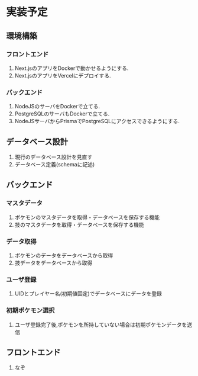 # 実装予定
## 環境構築
### フロントエンド
1. Next.jsのアプリをDockerで動かせるようにする.
2. Next.jsのアプリをVercelにデプロイする.
### バックエンド
1. NodeJSのサーバをDockerで立てる.
2. PostgreSQLのサーバもDockerで立てる.
3. NodeJSサーバからPrismaでPostgreSQLにアクセスできるようにする.

## データベース設計
1. 現行のデータベース設計を見直す
2. データベース定義(schemaに記述)


## バックエンド
### マスタデータ
1. ポケモンのマスタデータを取得・データベースを保存する機能
2. 技のマスタデータを取得・データベースを保存する機能

### データ取得
1. ポケモンのデータをデータベースから取得
2. 技データをデータベースから取得

### ユーザ登録
1. UIDとプレイヤー名(初期値固定)でデータベースにデータを登録

### 初期ポケモン選択
1. ユーザ登録完了後,ポケモンを所持していない場合は初期ポケモンデータを送信

## フロントエンド
1. なぞ

